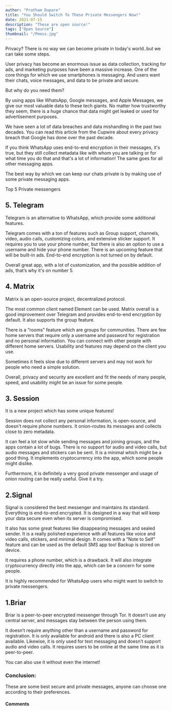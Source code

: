 ```yaml
---
author: "Pratham Dupare"
title: "You Should Switch To These Private Messengers Now!"
date: 2021-07-15
description: "These are open source!"
tags: ["Open Source"]
thumbnail: "/Pmess.jpg"
---
```


Privacy? There is no way we can become private in today's world..but we can take some steps.

User privacy has become an enormous issue as data collection, tracking for ads, and marketing purposes have been a massive increase. One of the core things for which we use smartphones is messaging. And users want their chats, voice messages, and data to be private and secure.

But why do you need them?

By using apps like WhatsApp, Google messages, and Apple Messages, we give our most valuable data to these tech giants. No matter how trustworthy they seem, there is a huge chance that data might get leaked or used for advertisement purposes.

We have seen a lot of data breaches and data mishandling in the past two decades. You can read this article from the Cupwire about every privacy breach that Google has done over the past decade.

If you think WhatsApp uses end-to-end encryption in their messages, it's true, but they still collect metadata like with whom you are talking or for what time you do that and that's a lot of information! The same goes for all other messaging apps.

The best way by which we can keep our chats private is by making use of some private messaging apps.

Top 5 Private messengers
## 5. Telegram

Telegram is an alternative to WhatsApp, which provide some additional features.

Telegram comes with a ton of features such as Group support, channels, video, audio calls, customizing colors, and extensive sticker support. It requires you to use your phone number, but there is also an option to use a username and hide your phone number. There is an upcoming feature that will be built-in ads. End-to-end encryption is not turned on by default.

Overall great app, with a lot of customization, and the possible addition of ads, that’s why it's on number 5.

## 4. Matrix

Matrix is an open-source project, decentralized protocol.

The most common client named Element can be used. Matrix overall is a good improvement over Telegram and provides end-to-end encryption by default. It also supports the group feature.

There is a “rooms” feature which are groups for communities. There are few home servers that require only a username and password for registration and no personal information. You can connect with other people with different home servers. Usability and features may depend on the client you use.

Sometimes it feels slow due to different servers and may not work for people who need a simple solution.

Overall, privacy and security are excellent and fit the needs of many people, speed, and usability might be an issue for some people.

## 3. Session

It is a new project which has some unique features!

Session does not collect any personal information, is open-source, and doesn't require phone numbers. It onion-routes its messages and collects close to zero metadata.

It can feel a lot slow while sending messages and joining groups, and the apps contain a lot of bugs. There is no support for audio and video calls, but audio messages and stickers can be sent. It is a minimal which might be a good thing. It implements cryptocurrency into the app, which some people might dislike.

Furthermore, it is definitely a very good private messenger and usage of onion routing can be really useful. Give it a try.

## 2.Signal

Signal is considered the best messenger and maintains its standard. Everything is end-to-end encrypted. It is designed in a way that will keep your data secure even when its server is compromised.

It also has some great features like disappearing messages and sealed sender. It is a really polished experience with all features like voice and video calls, stickers, and minimal design. It comes with a “Note to Self” feature and can be used as the default SMS app too! Backup is stored on device.

It requires a phone number, which is a drawback. It will also integrate cryptocurrency directly into the app, which can be a concern for some people.

It is highly recommended for WhatsApp users who might want to switch to private messengers.

## 1.Briar

Briar is a peer-to-peer encrypted messenger through Tor. It doesn’t use any central server, and messages stay between the person using them.

It doesn’t require anything other than a username and password for registration. It is only available for android and there is also a PC client available. Likewise, it is only used for text messaging and doesn’t support audio and video calls. It requires users to be online at the same time as it is peer-to-peer.

You can also use it without even the internet!

### Conclusion:
These are some best secure and private messages, anyone can choose one according to their preferences.

#### Comments

<script src="https://utteranc.es/client.js"
        repo="prathamdupare/fosspage_web"
        issue-term="pathname"
        label="Comment"
        theme="github-light"
        crossorigin="anonymous"
        async>
</script>